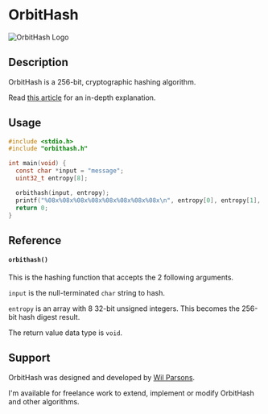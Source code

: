 # OrbitHash
![OrbitHash Logo](https://repository-images.githubusercontent.com/739451555/3f6a1979-8f13-4e00-9c18-6fe17db37463)

## Description
OrbitHash is a 256-bit, cryptographic hashing algorithm.

Read [this article](https://medium.com/@wilparsons/orbithash-is-a-new-256-bit-secure-hashing-algorithm-without-additive-prime-number-constants-794940fce75e) for an in-depth explanation.

## Usage
``` c
#include <stdio.h>
#include "orbithash.h"

int main(void) {
  const char *input = "message";
  uint32_t entropy[8];

  orbithash(input, entropy);
  printf("%08x%08x%08x%08x%08x%08x%08x%08x\n", entropy[0], entropy[1], entropy[2], entropy[3], entropy[4], entropy[5], entropy[6], entropy[7]);
  return 0;
}
```

## Reference
#### `orbithash()`
This is the hashing function that accepts the 2 following arguments.

`input` is the null-terminated `char` string to hash.

`entropy` is an array with 8 32-bit unsigned integers. This becomes the 256-bit hash digest result.

The return value data type is `void`.

## Support
OrbitHash was designed and developed by [Wil Parsons](https://wilparsons.com/).

I'm available for freelance work to extend, implement or modify OrbitHash and other algorithms.
